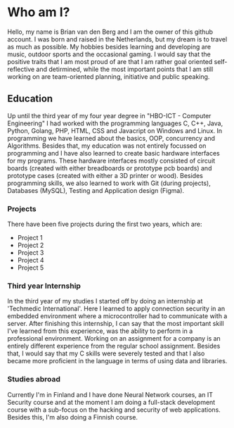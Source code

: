 # Who am I?

Hello, my name is Brian van den Berg and I am the owner of this github account. I was born and raised in the Netherlands, but my dream is to travel as much as possible. My hobbies besides learning and developing are music, outdoor sports and the occasional gaming. I would say that the positive traits that I am most proud of are that I am rather goal oriented self-reflective and detirmined, while the most important points that I am still working on are team-oriented planning, initiative and public speaking.

## Education

Up until the third year of my four year degree in "HBO-ICT - Computer Engineering" I had worked with the programming languages C, C++, Java, Python, Golang, PHP, HTML, CSS and Javacript on Windows and Linux. In programming we have learned about the basics, OOP, concurrency and Algorithms. Besides that, my education was not entirely focussed on programming and I have also learned to create basic hardware interfaces for my programs. These hardware interfaces mostly consisted of circuit boards (created with either breadboards or prototype pcb boards) and prototype cases (created with either a 3D printer or wood). Besides programming skills, we also learned to work with Git (during projects), Databases (MySQL), Testing and Application design (Figma).

### Projects

There have been five projects during the first two years, which are:
- Project 1
- Project 2
- Project 3
- Project 4
- Project 5

### Third year Internship

In the third year of my studies I started off by doing an internship at 'Techmedic International'. Here I learned to apply connection security in an embedded environment where a microcontroller had to communicate with a server. After finishing this internship, I can say that the most important skill I've learned from this experience, was the ability to perform in a professional environment. Working on an assignment for a company is an entirely different experience from the regular school assignment. Besides that, I would say that my C skills were severely tested and that I also became more proficient in the language in terms of using data and libraries.

### Studies abroad

Currently I'm in Finland and I have done Neural Network courses, an IT Security course and at the moment I am doing a full-stack development course with a sub-focus on the hacking and security of web applications. Besides this, I'm also doing a Finnish course.
